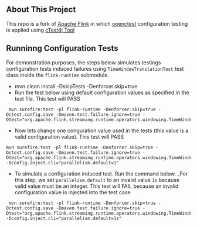 ## About This Project
This repo is a fork of [Apache Flink](https://github.com/apache/flink) in which  [openctest](https://www.usenix.org/conference/osdi20/presentation/sun) configuration testing is applied using [cTest4j Tool](https://dl.acm.org/doi/10.1145/3663529.3663799)
## Runninng  Configuration Tests
For demonstration purposes, the steps below simulates testings configuration tests induced failures 
using `TimeWindowTranslationTest` test class inside the `flink-runtime` submodule.
- mvn clean install -DskipTests  -Denforcer.skip=true
- Run the test below using default configuration values as specified in the test file. This test will PASS
```
 mvn surefire:test -pl flink-runtime -Denforcer.skip=true -Dctest.config.save -Dmaven.test.failure.ignore=true -Dtest="org.apache.flink.streaming.runtime.operators.windowing.TimeWindowTranslationTest"
```
- Now lets change one conguration value used in the tests (this value is a valid configuration value). This test will PASS
```
mvn surefire:test -pl flink-runtime -Denforcer.skip=true -Dctest.config.save -Dmaven.test.failure.ignore=true -Dtest="org.apache.flink.streaming.runtime.operators.windowing.TimeWindowTranslationTest" -Dconfig.inject.cli="parallelism.default=1"
```
- To simulate a configuration induced test. Run the command below. _For this step, we set `parallelism.default` to an invalid value `1s` because valid value must be an integer. This test will FAIL because an invalid configuration value is injected into the test case
```
 mvn surefire:test -pl flink-runtime -Denforcer.skip=true -Dctest.config.save -Dmaven.test.failure.ignore=true -Dtest="org.apache.flink.streaming.runtime.operators.windowing.TimeWindowTranslationTest" -Dconfig.inject.cli="parallelism.default=1s"

```
